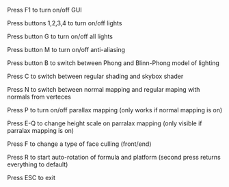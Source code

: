 

Press F1 to turn on/off GUI

Press buttons 1,2,3,4 to turn on/off lights

Press button G to turn on/off all lights

Press button M to turn on/off anti-aliasing

Press button B to switch between Phong and Blinn-Phong model of lighting

Press C to switch between regular shading and skybox shader

Press N to switch between normal mapping and regular maping with normals from verteces

Press P to turn on/off parallax mapping (only works if normal mapping is on)

Press E-Q to change height scale on parralax mapping (only visible if parralax mapping is on)

Press F to change a type of face culling (front/end)

Press R to start auto-rotation of formula and platform (second press returns everything to default)

Press ESC to exit

